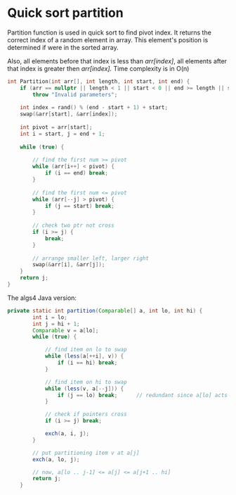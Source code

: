 # Quick sort partition

Partition function is used in quick sort to find pivot index. It returns the correct index of a random element in array. This element's position is determined if were in the sorted array.&#x20;

Also, all elements before that index is less than _arr\[index]_, all elements after that index is greater then _arr\[index]._ Time complexity is in O(n)

```cpp
int Partition(int arr[], int length, int start, int end) {    
    if (arr == nullptr || length < 1 || start < 0 || end >= length || start > end)
        throw "Invalid parameters";
    
    int index = rand() % (end - start + 1) + start;
    swap(&arr[start], &arr[index]);
    
    int pivot = arr[start];
    int i = start, j = end + 1;
    
    while (true) {
        
        // find the first num >= pivot
        while (arr[i++] < pivot) {
            if (i == end) break;
        }
        
        // find the first num <= pivot
        while (arr[--j] > pivot) {
            if (j == start) break;
        }
        
        // check two ptr not cross
        if (i >= j) {
            break;
        }
        
        // arrange smaller left, larger right
        swap(&arr[i], &arr[j]);
    }
    return j;    
}
```

The algs4 Java version:

```java
private static int partition(Comparable[] a, int lo, int hi) {
        int i = lo;
        int j = hi + 1;
        Comparable v = a[lo];
        while (true) {

            // find item on lo to swap
            while (less(a[++i], v)) {
                if (i == hi) break;
            }

            // find item on hi to swap
            while (less(v, a[--j])) {
                if (j == lo) break;      // redundant since a[lo] acts as sentinel
            }

            // check if pointers cross
            if (i >= j) break;

            exch(a, i, j);
        }

        // put partitioning item v at a[j]
        exch(a, lo, j);

        // now, a[lo .. j-1] <= a[j] <= a[j+1 .. hi]
        return j;
    }
```



